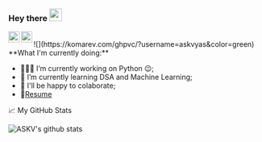 ### Hey there <img src="https://media.giphy.com/media/hvRJCLFzcasrR4ia7z/giphy.gif" width="25px">


<a href="https://www.linkedin.com/in/sai-karthik-vyas-akondi-83b46034/">
  <img align="left" alt="Vyas's LinkedIN" width="22px" src="https://raw.githubusercontent.com/peterthehan/peterthehan/master/assets/linkedin.svg" />
  </a>

<a href="https://www.facebook.com/askv.vyas/g">
  <img align="left" alt="Vyas's Facebook" width="22px" src="https://raw.githubusercontent.com/peterthehan/peterthehan/master/assets/facebook.svg" />
  </a>
<br/>
![](https://komarev.com/ghpvc/?username=askvyas&color=green)
<br />
**What I'm currently doing:**

- 👨🏽‍💻 I’m currently working on Python  :wink:;
- 🌱 I’m currently learning DSA and Machine Learning; 
- 💬 I'll be happy to colaborate;
- 📝[Resume](https://drive.google.com/file/d/16_Qn7oXIXxuns884nHi1pnYNLGkJ7BRG/view)

📈 My GitHub Stats

![ASKV's github stats](https://github-readme-stats.vercel.app/api?username=askvyas&show_icons=true&theme=radical)
